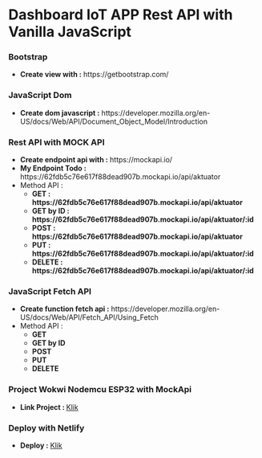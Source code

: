 # Dashboard IoT APP Rest API with Vanilla JavaScript

### Bootstrap
<ul>
    <li><strong>Create view with :</strong> https://getbootstrap.com/</li>
</ul>

### JavaScript Dom
<ul>
    <li><strong>Create dom javascript :</strong> https://developer.mozilla.org/en-US/docs/Web/API/Document_Object_Model/Introduction</li>
</ul>

### Rest API with MOCK API 
<ul>
    <li><strong>Create endpoint api with :</strong> https://mockapi.io/</li>
    <li><strong>My Endpoint Todo :</strong> https://62fdb5c76e617f88dead907b.mockapi.io/api/aktuator</li>
    <li>Method API : 
        <ul>
            <li><strong>GET : https://62fdb5c76e617f88dead907b.mockapi.io/api/aktuator</strong></li> 
            <li><strong>GET by ID : https://62fdb5c76e617f88dead907b.mockapi.io/api/aktuator/:id</strong></li>  
            <li><strong>POST : https://62fdb5c76e617f88dead907b.mockapi.io/api/aktuator</strong></li> 
            <li><strong>PUT : https://62fdb5c76e617f88dead907b.mockapi.io/api/aktuator/:id</strong></li> 
            <li><strong>DELETE : https://62fdb5c76e617f88dead907b.mockapi.io/api/aktuator/:id</strong></li> 
        </ul>
    </li>
</ul>

### JavaScript Fetch API
<ul>
    <li><strong>Create function fetch api :</strong> https://developer.mozilla.org/en-US/docs/Web/API/Fetch_API/Using_Fetch</li>
    <li>Method API : 
        <ul>
            <li><strong>GET</strong></li> 
            <li><strong>GET by ID</strong></li>  
            <li><strong>POST</strong></li> 
            <li><strong>PUT</strong></li> 
            <li><strong>DELETE</strong></li> 
        </ul>
    </li>
</ul>

### Project Wokwi Nodemcu ESP32 with MockApi
<ul>
 <li><strong>Link Project : </strong> <a href="https://wokwi.com/projects/340299995483734610">Klik</a></li>
</ul>

### Deploy with Netlify
<ul>
    <li><strong>Deploy :</strong> <a href="https://dashboard-iot-oxigen.netlify.app/">Klik</a></li>
</ul>